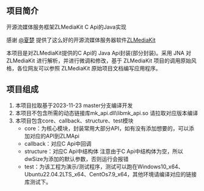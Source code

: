 ## 项目简介
开源流媒体服务框架ZLMediaKit C Api的Java实现

感谢 [@夏楚](https://github.com/xia-chu) 提供了这么好的开源流媒体服务器软件[ZLMediaKit ](https://github.com/ZLMediaKit/ZLMediaKit)

本项目是对ZLMediaKit提供的C Api的 Java Api封装(部分封装)。采用 JNA 对 ZLMediaKit 进行解析，并进行微调和修改，基于 ZLMediaKit 项目的调用原始风格，各位网友可以参照 ZLMediaKit 原始项目文档编写应用程序。

## 项目组成
1. 本项目拉取基于2023-11-23 master分支编译开发
2. 本项目不包含所需的动态链接库mk_api.dll\libmk_api.so 请拉取对应版本编译
3. 本项目包含core、callback、structure、test模块
    - core：为核心模块，封装常用大部分API，如有没有添加想要的，可以添加对应的API到ZLMApi
    - callback：对应C Api中回调
    - structure：对应C Api中结构体 注意由于C Api中结构体为空，所以dwSize为添加的默认参数，否则运行会报错
    - test：为该工程为演示/测试程序，测试可以跑在Windows10_x64、Ubuntu22.04.2LTS_x64、CentOs7.9_x64，其他环境请编译对应的链接库测试下。